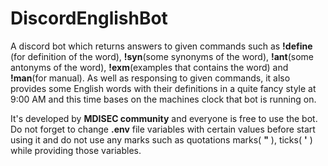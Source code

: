 # DiscordEnglishBot

A discord bot which returns answers to given commands such as **!define** (for definition of the word), **!syn**(some synonyms of the word), **!ant**(some antonyms of the word), **!exm**(examples that contains the word) and **!man**(for manual). As well as responsing to given commands, it also provides some English words with their definitions in a quite fancy style at 9:00 AM and this time bases on the machines clock that bot is running on. 

It's developed by **MDISEC community** and everyone is free to use the bot.
Do not forget to change **.env** file variables with certain values before start using it and do not use any marks such as quotations marks( **"** ), ticks( **'** ) while providing those variables.
